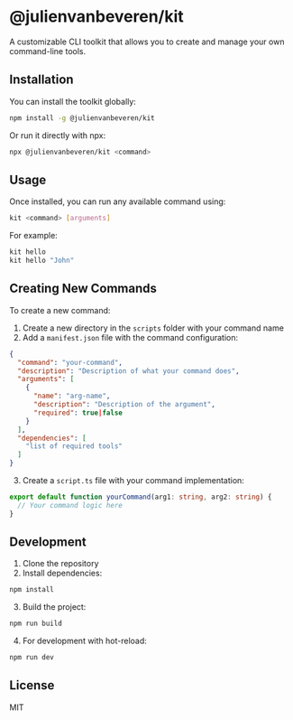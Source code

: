 # @julienvanbeveren/kit

A customizable CLI toolkit that allows you to create and manage your own command-line tools.

## Installation

You can install the toolkit globally:

```bash
npm install -g @julienvanbeveren/kit
```

Or run it directly with npx:

```bash
npx @julienvanbeveren/kit <command>
```

## Usage

Once installed, you can run any available command using:

```bash
kit <command> [arguments]
```

For example:
```bash
kit hello
kit hello "John"
```

## Creating New Commands

To create a new command:

1. Create a new directory in the `scripts` folder with your command name
2. Add a `manifest.json` file with the command configuration:
```json
{
  "command": "your-command",
  "description": "Description of what your command does",
  "arguments": [
    {
      "name": "arg-name",
      "description": "Description of the argument",
      "required": true|false
    }
  ],
  "dependencies": [
    "list of required tools"
  ]
}
```
3. Create a `script.ts` file with your command implementation:
```typescript
export default function yourCommand(arg1: string, arg2: string) {
  // Your command logic here
}
```

## Development

1. Clone the repository
2. Install dependencies:
```bash
npm install
```
3. Build the project:
```bash
npm run build
```
4. For development with hot-reload:
```bash
npm run dev
```

## License

MIT
